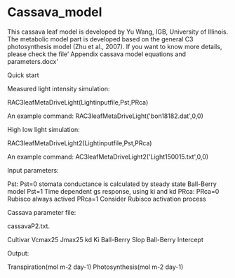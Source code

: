 # Cassava_model

This cassava leaf model is developed by Yu Wang, IGB, University of Illinois. The metabolic model part is developed based on the general C3 photosynthesis model (Zhu et al., 2007). If you want to know more details, please check the file’ Appendix cassava model equations and parameters.docx’

Quick start

Measured light intensity simulation:

RAC3leafMetaDriveLight(Lightinputfile,Pst,PRca)

An example command: RAC3leafMetaDriveLight('bon18182.dat',0,0)

High low light simulation:

RAC3leafMetaDriveLight2(Lightinputfile,Pst,PRca)

An example command: AC3leafMetaDriveLight2('Light150015.txt',0,0)


Input parameters:

Pst:
Pst=0 stomata conductance is calculated by steady state Ball-Berry model
Pst=1 Time dependent gs response, using ki and kd
PRca: 
PRca=0 Rubisco always actived
PRca=1 Consider Rubisco activation process

Cassava parameter file: 

cassavaP2.txt.

Cultivar	Vcmax25	Jmax25	kd	Ki	Ball-Berry Slop	Ball-Berry Intercept


Output: 

Transpiration(mol m-2 day-1)	 Photosynthesis(mol m-2 day-1)

